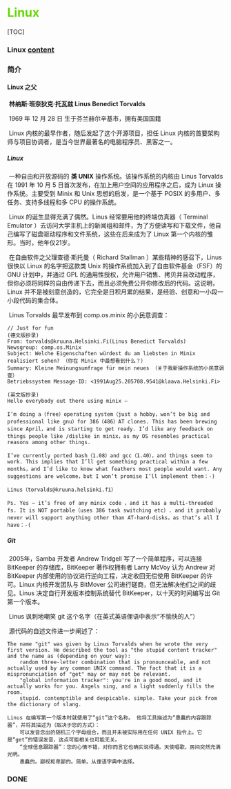 # <font color=#69D600>Linux</font>

[TOC]

### Linux	[content](00_Linux.md)



### 简介

#### Linux 之父

​		**林纳斯·班奈狄克·托瓦兹	Linus Benedict Torvalds**

​		1969 年 12 月 28 日 生于芬兰赫尔辛基市，拥有美国国籍

​		Linux 内核的最早作者，随后发起了这个开源项目，担任 Linux 内核的首要架构师与项目协调者，是当今世界最著名的电脑程序员、黑客之一。

##### Linux

​		一种自由和开放源码的 **类 UNIX** 操作系统。该操作系统的内核由 Linus Torvalds 在 1991 年 10 月 5 日首次发布，在加上用户空间的应用程序之后，成为 Linux 操作系统。主要受到 Minix 和 Unix 思想的启发，是一个基于 POSIX 的多用户、多任务、支持多线程和多 CPU 的操作系统。

​		Linux 的诞生显得充满了偶然。Linus 经常要用他的终端仿真器（ Terminal Emulator ）去访问大学主机上的新闻组和邮件，为了方便读写和下载文件，他自己编写了磁盘驱动程序和文件系统，这些在后来成为了 Linux 第一个内核的雏形。当时，他年仅21岁。 

​		在自由软件之父理查德·斯托曼（ Richard Stallman ）某些精神的感召下，Linus 很快以 Linux 的名字把这款类 Unix 的操作系统加入到了自由软件基金（FSF）的 GNU 计划中，并通过 GPL 的通用性授权，允许用户销售、拷贝并且改动程序，但你必须将同样的自由传递下去，而且必须免费公开你修改后的代码。这说明，Linux 并不是被刻意创造的，它完全是日积月累的结果，是经验、创意和一小段一小段代码的集合体。

​		Linus Torvalds 最早发布到 comp.os.minix 的小民意调查：

```
// Just for fun
(德文版抄录)
From: torvalds@kruuna.Helsinki.Fi(Linus Benedict Torvalds)
Newsgroup: comp.os.Minix
Subject: Welche Eigenschaften würdest du am liebsten in Minix realisiert sehen? （你在 Minix 中最想看到什么？）
Summary: Kleine Meinungsumfrage für mein neues （关于我新操作系统的小民意调查）
Betriebssystem Message-ID: <1991Aug25.205708.9541@klaava.Helsinki.Fi>

(英文版抄录)
Hello everybody out there using minix – 

I’m doing a（free）operating system（just a hobby，won’t be big and professional like gnu）for 386（486）AT clones. This has been brewing since April，and is starting to get ready. I’d like any feedback on things people like /dislike in minix，as my OS resembles practical reasons among other things.

I’ve currently ported bash（1.08）and gcc（1.40），and things seem to work. This implies that I’ll get something practical within a few months，and I’d like to know what feathers most people would want. Any suggestions are welcome，but I won’t promise I’ll implement them：-)

Linus（torvalds@kruuna.helsinki.fi）

Ps. Yes – it’s free of any minix code ，and it has a multi-threaded fs. It is NOT portable（uses 386 task switching etc）. and it probably never will support anything other than AT-hard-disks，as that’s all I have：-(
```



##### Git

​		2005年，Samba 开发者 Andrew Tridgell 写了一个简单程序，可以连接 BitKeeper 的存储库，BitKeeper 著作权拥有者 Larry McVoy 认为 Andrew 对 BitKeeper 内部使用的协议进行逆向工程，决定收回无偿使用 BitKeeper 的许可。Linux 内核开发团队与 BitMover 公司进行磋商，但无法解决他们之间的歧见。Linus 决定自行开发版本控制系统替代 BitKeeper，以十天的时间编写出 Git 第一个版本。

​		Linus 讽刺地嘲笑 git 这个名字（在英式英语俚语中表示“不愉快的人”）

​		源代码的自述文件进一步阐述了：

```
The name "git" was given by Linus Torvalds when he wrote the very first version. He described the tool as "the stupid content tracker" and the name as (depending on your way):
	random three-letter combination that is pronounceable, and not actually used by any common UNIX command. The fact that it is a mispronunciation of "get" may or may not be relevant.
	"global information tracker": you're in a good mood, and it actually works for you. Angels sing, and a light suddenly fills the room.
	stupid. contemptible and despicable. simple. Take your pick from the dictionary of slang.

Linus 在编写第一个版本时就使用了“git”这个名称。 他将工具描述为“愚蠢的内容跟踪器”，并将其描述为（取决于您的方式）：
	可以发音念出的随机三个字母组合，而且并未被实际用在任何 UNIX 指令上。它是“get”的错误发音，这点可能相关也可能无关。
	“全球信息跟踪器”：您的心情不错，对你而言它也确实说得通。天使唱歌，房间突然充满光明。
	愚蠢的。鄙视和卑鄙的。简单。从俚语字典中选择。
```







### DONE
